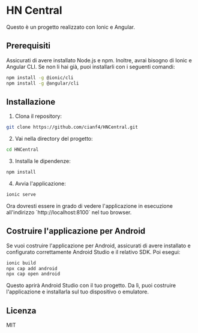 # HN Central

Questo è un progetto realizzato con Ionic e Angular.

## Prerequisiti

Assicurati di avere installato Node.js e npm. Inoltre, avrai bisogno di Ionic e Angular CLI. Se non li hai già, puoi installarli con i seguenti comandi:

```bash
npm install -g @ionic/cli
npm install -g @angular/cli
```

## Installazione

1. Clona il repository:
```bash
git clone https://github.com/cianf4/HNCentral.git
```

2. Vai nella directory del progetto:
```bash
cd HNCentral
```

3. Installa le dipendenze:
```bash
npm install
```

4. Avvia l'applicazione:
```bash
ionic serve
```

Ora dovresti essere in grado di vedere l'applicazione in esecuzione all'indirizzo \`http://localhost:8100\` nel tuo browser.

## Costruire l'applicazione per Android

Se vuoi costruire l'applicazione per Android, assicurati di avere installato e configurato correttamente Android Studio e il relativo SDK. Poi esegui:

```bash
ionic build
npx cap add android
npx cap open android
```

Questo aprirà Android Studio con il tuo progetto. Da lì, puoi costruire l'applicazione e installarla sul tuo dispositivo o emulatore.

## Licenza

MIT
